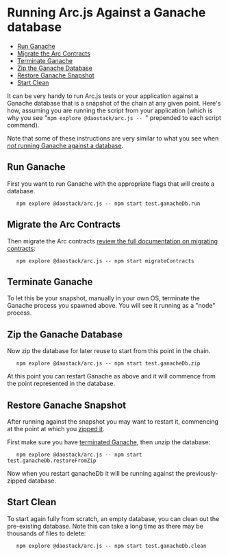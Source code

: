 # Running Arc.js Against a Ganache database
<!-- Table of contents generated generated by http://tableofcontent.eu -->
  - [Run Ganache](#run-ganache)
  - [Migrate the Arc Contracts](#migrate-the-arc-contracts)
  - [Terminate Ganache](#terminate-ganache)
  - [Zip the Ganache Database](#zip-the-ganache-database)
  - [Restore Ganache Snapshot](#restore-ganache-snapshot)
  - [Start Clean](#start-clean)

It can be very handy to run Arc.js tests or your application against a Ganache database that is a snapshot of the chain at any given point. Here's how, assuming you are running the script from your application (which is why you see "`npm explore @daostack/arc.js -- `" prepended to each script command).

Note that some of these instructions are very similar to what you see when [_not_ running Ganache against a database](../README.md#setting-up-a-testnet-with-arc-contracts).

## Run Ganache

First you want to run Ganache with the appropriate flags that will create a database.

```script
   npm explore @daostack/arc.js -- npm start test.ganacheDb.run
```

## Migrate the Arc Contracts

Then migrate the Arc contracts [review the full documentation on migrating contracts](../README.md#setting-up-a-testnet-with-arc-contracts):

```script
   npm explore @daostack/arc.js -- npm start migrateContracts
```

## Terminate Ganache
To let this be your snapshot, manually in your own OS, terminate the Ganache process you spawned above. You will see it running as a "node" process.

## Zip the Ganache Database
Now zip the database for later reuse to start from this point in the chain.

```script
   npm explore @daostack/arc.js -- npm start test.ganacheDb.zip
```

At this point you can restart Ganache as above and it will commence from the point represented in the database. 

## Restore Ganache Snapshot

After running against the snapshot you may want to restart it, commencing at the point at which you [zipped it](#zip-the-ganache-database).

First make sure you have [terminated Ganache](#terminate-ganache), then unzip the database:

```script
   npm explore @daostack/arc.js -- npm start test.ganacheDb.restoreFromZip
```
Now when you restart ganacheDb it will be running against the previously-zipped database.

## Start Clean
To start again fully from scratch, an empty database, you can clean out the pre-existing database.  Note this can take a long time as there may be thousands of files to delete:

```script
   npm explore @daostack/arc.js -- npm start test.ganacheDb.clean
```

